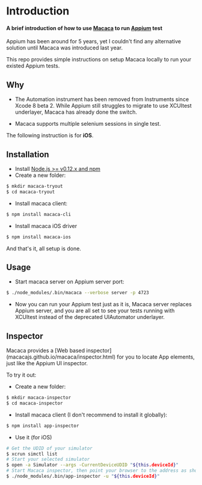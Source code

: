 # Introduction ##
#### A brief introduction of how to use [Macaca](macacajs.github.io/macaca/) to run [Appium](http://appium.io/) test

Appium has been around for 5 years, yet I couldn't find any alternative solution until Macaca was introduced last year. 

This repo provides simple instructions on setup Macaca locally to run your existed Appium tests.

## Why ##
* The Automation instrument has been removed from Instruments since Xcode 8 beta 2. While Appium still struggles to migrate to use XCUItest underlayer, Macaca has already done the switch.

* Macaca supports multiple selenium sessions in single test.

The following instruction is for **iOS**.

## Installation ##
* Install [Node.js >= v0.12.x and npm](http://nodejs.org/)
* Create a new folder:
```bash
$ mkdir macaca-tryout
$ cd macaca-tryout
```
* Install macaca client:
```bash
$ npm install macaca-cli
```
* Install macaca iOS driver
```bash
$ npm install macaca-ios
```

And that's it, all setup is done.

## Usage ##

* Start macaca server on Appium server port:

```bash
$ ./node_modules/.bin/macaca --verbose server -p 4723
```

* Now you can run your Appium test just as it is, Macaca server replaces Appium server, and you are all set to see your tests running with XCUItest instead of the deprecated UIAutomator underlayer.

## Inspector ##
Macaca provides a [Web based inspector]
(macacajs.github.io/macaca/inspector.html) for you to locate App elements,
just like the Appium UI inspector.

To try it out:

* Create a new folder:
```bash
$ mkdir macaca-inspector
$ cd macaca-inspector
```
* Install macaca client (I don't recommend to install it globally):
```bash
$ npm install app-inspector
```
* Use it (for iOS)
```bash
# Get the UDID of your simulator
$ xcrun simctl list
# Start your selected simulator
$ open -a Simulator --args -CurrentDeviceUDID "${this.deviceId}"
# Start Macaca inspector, then point your browser to the address as showed in the terminal
$ ./node_modules/.bin/app-inspector -u "${this.deviceId}"
```

